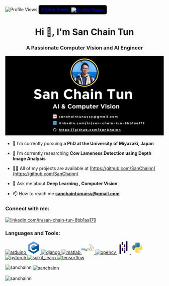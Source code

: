 <img src="https://profile-counter.glitch.me/{SanChainn}/count.svg" alt="Profile Views" width="100" height="20">
<div style="display: inline-block; background-color: black; color: blue; padding: 5px 10px; border-radius: 5px;">
  Profile Views: <img src="https://profile-counter.glitch.me/SanChainn/count.svg" alt="Profile Views" style="vertical-align: middle;">
</div>




<h1 align="center">Hi 👋, I'm San Chain Tun</h1>
<h3 align="center">A Passionate Computer Vision and AI Engineer</h3>

<p align="left"> <img src="https://raw.githubusercontent.com/SanChainn/SanChainn/main/San%20Chain%20TunBanner.png" /> </p>

- 🔭 I’m currently pursuing **a PhD at the University of Miyazaki, Japan**

- 🌱 I’m currently researching **Cow Lameness Detection using Depth Image Analysis**

- 👨‍💻 All of my projects are available at [https://github.com/SanChainn](https://github.com/SanChainn)

- 💬 Ask me about **Deep Learning , Computer Vision**

- 📫 How to reach me **sanchaintunucsy@gmail.com**

<h3 align="left">Connect with me:</h3>
<p align="left">
<a href="https://linkedin.com/in/linkedin.com/in/san-chain-tun-8bb1aa179" target="blank"><img align="center" src="https://raw.githubusercontent.com/rahuldkjain/github-profile-readme-generator/master/src/images/icons/Social/linked-in-alt.svg" alt="linkedin.com/in/san-chain-tun-8bb1aa179" height="30" width="40" /></a>
</p>

<h3 align="left">Languages and Tools:</h3>
<p align="left"> <a href="https://www.arduino.cc/" target="_blank" rel="noreferrer"> <img src="https://cdn.worldvectorlogo.com/logos/arduino-1.svg" alt="arduino" width="40" height="40"/> </a> <a href="https://www.cprogramming.com/" target="_blank" rel="noreferrer"> <img src="https://raw.githubusercontent.com/devicons/devicon/master/icons/c/c-original.svg" alt="c" width="40" height="40"/> </a> <a href="https://www.djangoproject.com/" target="_blank" rel="noreferrer"> <img src="https://cdn.worldvectorlogo.com/logos/django.svg" alt="django" width="40" height="40"/> </a> <a href="https://www.mathworks.com/" target="_blank" rel="noreferrer"> <img src="https://upload.wikimedia.org/wikipedia/commons/2/21/Matlab_Logo.png" alt="matlab" width="40" height="40"/> </a> <a href="https://www.mysql.com/" target="_blank" rel="noreferrer"> <img src="https://raw.githubusercontent.com/devicons/devicon/master/icons/mysql/mysql-original-wordmark.svg" alt="mysql" width="40" height="40"/> </a> <a href="https://opencv.org/" target="_blank" rel="noreferrer"> <img src="https://www.vectorlogo.zone/logos/opencv/opencv-icon.svg" alt="opencv" width="40" height="40"/> </a> <a href="https://pandas.pydata.org/" target="_blank" rel="noreferrer"> <img src="https://raw.githubusercontent.com/devicons/devicon/2ae2a900d2f041da66e950e4d48052658d850630/icons/pandas/pandas-original.svg" alt="pandas" width="40" height="40"/> </a> <a href="https://www.python.org" target="_blank" rel="noreferrer"> <img src="https://raw.githubusercontent.com/devicons/devicon/master/icons/python/python-original.svg" alt="python" width="40" height="40"/> </a> <a href="https://pytorch.org/" target="_blank" rel="noreferrer"> <img src="https://www.vectorlogo.zone/logos/pytorch/pytorch-icon.svg" alt="pytorch" width="40" height="40"/> </a> <a href="https://scikit-learn.org/" target="_blank" rel="noreferrer"> <img src="https://upload.wikimedia.org/wikipedia/commons/0/05/Scikit_learn_logo_small.svg" alt="scikit_learn" width="40" height="40"/> </a> <a href="https://www.tensorflow.org" target="_blank" rel="noreferrer"> <img src="https://www.vectorlogo.zone/logos/tensorflow/tensorflow-icon.svg" alt="tensorflow" width="40" height="40"/> </a> </p>

<p><img align="left" src="https://github-readme-stats.vercel.app/api/top-langs?username=sanchainn&show_icons=true&locale=en&layout=compact" alt="sanchainn" /></p>

<p>&nbsp;<img align="center" src="https://github-readme-stats.vercel.app/api?username=sanchainn&show_icons=true&locale=en" alt="sanchainn" /></p>

<p><img align="center" src="https://github-readme-streak-stats.herokuapp.com/?user=sanchainn&" alt="sanchainn" /></p>


